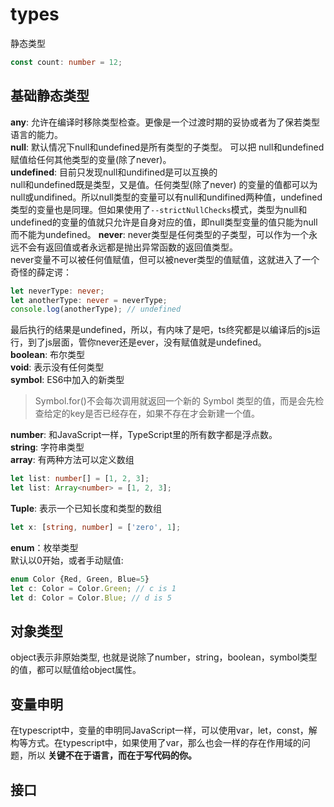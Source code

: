 # types
静态类型
```typescript
const count: number = 12;
```
## 基础静态类型
**any**: 允许在编译时移除类型检查。更像是一个过渡时期的妥协或者为了保若类型语言的能力。  
**null**: 默认情况下null和undefined是所有类型的子类型。 可以把 null和undefined赋值给任何其他类型的变量(除了never)。  
**undefined**: 目前只发现null和undifined是可以互换的  
null和undefined既是类型，又是值。任何类型(除了never) 的变量的值都可以为null或undifined。所以null类型的变量可以有null和undifined两种值，undefined类型的变量也是同理。但如果使用了`--strictNullChecks`模式，类型为null和undefined的变量的值就只允许是自身对应的值，即null类型变量的值只能为null而不能为undefined。
**never**: never类型是任何类型的子类型，可以作为一个永远不会有返回值或者永远都是抛出异常函数的返回值类型。  
never变量不可以被任何值赋值，但可以被never类型的值赋值，这就进入了一个奇怪的薛定谔：
```typescript
let neverType: never;
let anotherType: never = neverType;
console.log(anotherType); // undefined
```
最后执行的结果是undefined，所以，有内味了是吧，ts终究都是以编译后的js运行，到了js层面，管你never还是ever，没有赋值就是undefined。  
**boolean**: 布尔类型  
**void**: 表示没有任何类型  
**symbol**: ES6中加入的新类型
> Symbol.for()不会每次调用就返回一个新的 Symbol 类型的值，而是会先检查给定的key是否已经存在，如果不存在才会新建一个值。

**number**: 和JavaScript一样，TypeScript里的所有数字都是浮点数。  
**string**: 字符串类型  
**array**: 有两种方法可以定义数组  
```typescript
let list: number[] = [1, 2, 3];
let list: Array<number> = [1, 2, 3];
```
**Tuple**: 表示一个已知长度和类型的数组  
```typescript
let x: [string, number] = ['zero', 1];
```
**enum**：枚举类型  
默认以0开始，或者手动赋值:
```typescript
enum Color {Red, Green, Blue=5}
let c: Color = Color.Green; // c is 1
let d: Color = Color.Blue; // d is 5
```
## 对象类型
object表示非原始类型, 也就是说除了number，string，boolean，symbol类型的值，都可以赋值给object属性。



## 变量申明

在typescript中，变量的申明同JavaScript一样，可以使用var，let，const，解构等方式。在typescript中，如果使用了var，那么也会一样的存在作用域的问题，所以 **关键不在于语言，而在于写代码的你。**



## 接口